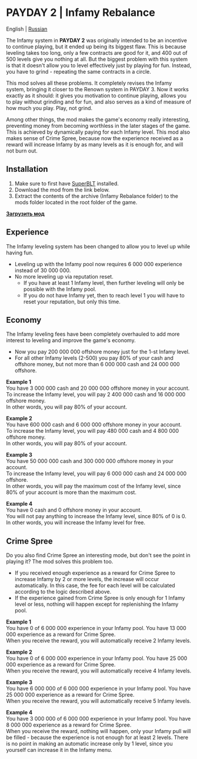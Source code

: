 # PAYDAY 2 | Infamy Rebalance
English | [Russian](https://github.com/SparkVRX/PD2-Infamy-Rebalance/blob/main/README_RU.md)

The Infamy system in **PAYDAY 2** was originally intended to be an incentive to continue playing, but it ended up being its biggest flaw. This is because leveling takes too long, only a few contracts are good for it, and 400 out of 500 levels give you nothing at all. But the biggest problem with this system is that it doesn't allow you to level effectively just by playing for fun. Instead, you have to grind - repeating the same contracts in a circle.

This mod solves all these problems. It completely revises the Infamy system, bringing it closer to the Renown system in PAYDAY 3. Now it works exactly as it should: it gives you motivation to continue playing, allows you to play without grinding and for fun, and also serves as a kind of measure of how much you play. Play, not grind.

Among other things, the mod makes the game's economy really interesting, preventing money from becoming worthless in the later stages of the game. This is achieved by dynamically paying for each Infamy level. This mod also makes sense of Crime Spree, because now the experience received as a reward will increase Infamy by as many levels as it is enough for, and will not burn out.

## Installation
1. Make sure to first have [SuperBLT](https://superblt.znix.xyz/) installed.
2. Download the mod from the link below.
3. Extract the contents of the archive (Infamy Rebalance folder) to the mods folder located in the root folder of the game.

**[<ins>Загрузить мод</ins>]()**

## Experience
The Infamy leveling system has been changed to allow you to level up while having fun.
* Leveling up with the Infamy pool now requires 6 000 000 experience instead of 30 000 000.
* No more leveling up via reputation reset.
	* If you have at least 1 Infamy level, then further leveling will only be possible with the Infamy pool.
	* If you do not have Infamy yet, then to reach level 1 you will have to reset your reputation, but only this time.

## Economy
The Infamy leveling fees have been completely overhauled to add more interest to leveling and improve the game's economy.
* Now you pay 200 000 000 offshore money just for the 1-st Infamy level.
* For all other Infamy levels (2-500) you pay 80% of your cash and offshore money, but not more than 6 000 000 cash and 24 000 000 offshore.

**Example 1**  
You have 3 000 000 cash and 20 000 000 offshore money in your account.  
To increase the Infamy level, you will pay 2 400 000 cash and 16 000 000 offshore money.  
In other words, you will pay 80% of your account.

**Example 2**  
You have 600 000 cash and 6 000 000 offshore money in your account.  
To increase the Infamy level, you will pay 480 000 cash and 4 800 000 offshore money.  
In other words, you will pay 80% of your account.

**Example 3**  
You have 50 000 000 cash and 300 000 000 offshore money in your account.  
To increase the Infamy level, you will pay 6 000 000 cash and 24 000 000 offshore.  
In other words, you will pay the maximum cost of the Infamy level, since 80% of your account is more than the maximum cost.

**Example 4**  
You have 0 cash and 0 offshore money in your account.  
You will not pay anything to increase the Infamy level, since 80% of 0 is 0.  
In other words, you will increase the Infamy level for free.

## Crime Spree
Do you also find Crime Spree an interesting mode, but don't see the point in playing it? The mod solves this problem too.
* If you received enough experience as a reward for Crime Spree to increase Infamy by 2 or more levels, the increase will occur automatically. In this case, the fee for each level will be calculated according to the logic described above.
* If the experience gained from Crime Spree is only enough for 1 Infamy level or less, nothing will happen except for replenishing the Infamy pool.

**Example 1**  
You have 0 of 6 000 000 experience in your Infamy pool. You have 13 000 000 experience as a reward for Crime Spree.  
When you receive the reward, you will automatically receive 2 Infamy levels.

**Example 2**  
You have 0 of 6 000 000 experience in your Infamy pool. You have 25 000 000 experience as a reward for Crime Spree.  
When you receive the reward, you will automatically receive 4 Infamy levels.

**Example 3**  
You have 6 000 000 of 6 000 000 experience in your Infamy pool. You have 25 000 000 experience as a reward for Crime Spree.  
When you receive the reward, you will automatically receive 5 Infamy levels.

**Example 4**  
You have 3 000 000 of 6 000 000 experience in your Infamy pool. You have 8 000 000 experience as a reward for Crime Spree.  
When you receive the reward, nothing will happen, only your Infamy pull will be filled - because the experience is not enough for at least 2 levels. There is no point in making an automatic increase only by 1 level, since you yourself can increase it in the Infamy menu.